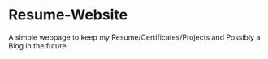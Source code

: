 # Resume-Website
A simple webpage to keep my Resume/Certificates/Projects and Possibly a Blog in the future
